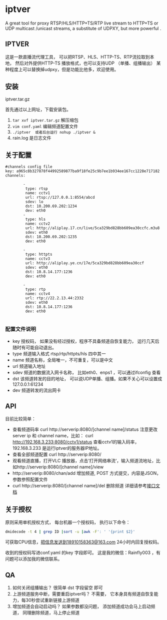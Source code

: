 # iptver 
A great tool for proxy RTSP/HLS/HTTP+TS/RTP live stream to HTTP+TS  or UDP  multicast /unicast streams, a substitute of UDPXY, but more powerful .
## IPTVER
这是一款直播流代理工具， 可以把RTSP、HLS、HTTP-TS、RTP流拉取到本地， 然后对外提供HTTP-TS 播放格式，也可以支持UDP （单播、组播输出）
某种程度上可以替换掉udpxy，但是功能比他多，欢迎使用。
## 安装

iptver.tar.gz


首先通过以上网址，下载安装包。
1.  `tar xvf iptver.tar.gz` 解压缩包
2.  `vim conf.yaml`  编辑频道配置文件
3. `./iptver  或者后台运行 nohup ./iptver &` 
4. rain.log 是日志文件

## 关于配置

```
#channels config file
key: a965c8b327878f44992589877ba9f18fe25c9b7ee1b934ee167cc1228e717182
channels:

        - 
         type: rtsp
         name: cctv1
         url: rtsp://127.0.0.1:8554/abcd
         sdev: lo
         dst: 10.200.69.202:1234
         dev: eth0
        - 
         type: hls
         name: cctv2
         url: http://aliplay.17.cn/live/5ca329bd828bb609ea30ccfc.m3u8
         sdev: eth0
         dst: 10.200.69.202:1235
         dev: eth0

        - 
         type: httpts
         name: cctv3
         url: http://aliplay.ye.cn/17e/5ca329bd828bb609ea30ccf
         sdev: eth0
         dst: 10.8.14.177:1236
         dev: eth0

        - 
         type: rtp
         name: cctv4
         url: rtp://22.2.13.44:2332
         sdev: eth0
         dst: 10.8.14.177:1236
         dev: eth0


```

 ### 配置文件说明
 - key 授权码， 如果没有经过授权，程序不具备频道自恢复能力， 运行几天后随时有可能自动退出。 
 - type 频道输入格式 rtsp/rtp/httpts/hls 四中其一
 - name 频道名称，全局唯一，不可重复，可以是中文
 - url 频道输入地址
 - sdev 频道的数据流入网卡名称， 比如eth0、enps1 ，可以通过ifconfig 查看
 - dst 该频道转发的目的地址， 可以说UDP单播、组播。如果不关心可以设置成127.0.0.1:61234
 - dev 频道转发的流出网卡
 
## API
目前比较简单：
 - 查看频道码率 curl http://serverip:8080/[channel name]/status
   注意更改server ip 和 channel name，比如：
 curl http://192.168.3.233:8080/cctv1/status 
 查看cctv1的输入码率，192.168.3.233 是运行iptver的服务器IP地址。
 - 查看全部频道配置 curl  http://serverip:8080/
 - 观看频道直播，打开VLC 播放器，点击’打开网络串流‘，输入频道流地址，比如http://serverip:8080/[channel name]/view 
 - http://serverip:8080/chan/add 增加频道, POST 方式提交，内容是JSON，参数参照配置文件
 - curl http://serverip:8080/[channel name]/del 删除频道
 详细请参考[接口文档](https://github.com/rainfly123/rainfly123.github.io/blob/master/api.txt)
 
## 关于授权
 原则采用单机授权方式， 每台机器一个授权码，
执行以下命令：
```bash
dmidecode -t 4 | grep ID |sort -u |awk -F': ' '{print $2}'
```
可获取CPU信息，把信息发送到18910158363@163.com  24小时内回复授权码。

收到的授权码写进conf.yaml 的key 字段即可。
这是我的微信：Rainfly003 ，有问题可以添加我的微信联系。 



## QA
1. 如何关闭组播输出？
   很简单 dst 字段留空 即可
2. 上游频道服务中断，需要重启iptver吗？
    不需要， 它本身具有频道自恢复能力，每30秒尝试重新链接上游频道
3. 增加频道会自动启动吗？
   如果参数都没问题， 添加频道成功会马上启动频道， 同理删除频道，马上停止频道
